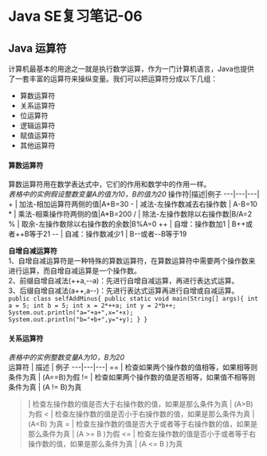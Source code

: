 # Java SE复习笔记-06
## Java 运算符
计算机最基本的用途之一就是执行数学运算，作为一门计算机语言，Java也提供了一套丰富的运算符来操纵变量。我们可以把运算符分成以下几组：
- 算数运算符
- 关系运算符
- 位运算符
- 逻辑运算符
- 赋值运算符
- 其他运算符


#### 算数运算符  
算数运算符用在数学表达式中，它们的作用和数学中的作用一样。  
*表格中的实例假设整数变量A的值为10，B的值为20*
操作符|描述|例子
---|---|---|
\+ | 加法\-相加运算符两侧的值|A\+B=30
\- | 减法\-左操作数减去右操作数 | A\-B=10
\* | 乘法\-相乘操作符两侧的值|A*B=200
\/ | 除法\-左操作数除以右操作数|B\/A=2
\% | 取余\-左操作数除以右操作数的余数|B\%A=0
\++ | 自增：操作数加1 | B++或者++B等于21
\-- | 自减：操作数减少1 | B--或者--B等于19

**自增自减运算符**  
1、自增自减运算符是一种特殊的算数运算符，在算数运算符中需要两个操作数来进行运算，而自增自减运算是一个操作数。  
2、前缀自增自减法(++a,--a)：先进行自增自减运算，再进行表达式运算。  
3、后缀自增自减法(a++,a--)：先进行表达式运算再进行自增或自减运算。   
`public class selfAddMinus{
    public static void main(String[] args){
        int a = 5;
        int b = 5;
        int x = 2*++a;
        int y = 2*b++;
        System.out.println("a="+a+",x="+x);
        System.out.println("b="+b+",y="+y);
    }
}` 

#### 关系运算符  
*表格中的实例整数变量A为10，B为20*  
运算符 | 描述 | 例子
---|---|---|
== | 检查如果两个操作数的值相等，如果相等则条件为真 | (A==B)为假
!= | 检查如果两个操作数的值是否相等，如果值不相等则条件为真 | (A != B)为真
> | 检查左操作数的值是否大于右操作数的值，如果是那么条件为真 | (A>B) 为假
< | 检查左操作数的值是否小于右操作数的值，如果是那么条件为真 | (A<B) 为真
>= | 检查左操作数的值是否大于或者等于右操作数的值，如果是那么条件为真 | (A >= B )为假
<= | 检查左操作数的值是否小于或者等于右操作数的值，如果是那么条件为真 | (A <= B )为真

